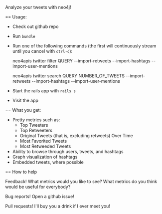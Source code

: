 Analyze your tweets with neo4j!

== Usage:

 * Check out github repo
 * Run `bundle`
 * Run one of the following commands (the first will continuously stream until you cancel with `ctrl-c`):

    neo4apis twitter filter QUERY --import-retweets --import-hashtags --import-user-mentions

    neo4apis twitter search QUERY NUMBER_OF_TWEETS --import-retweets --import-hashtags --import-user-mentions

 * Start the rails app with `rails s`
 * Visit the app

== What you get:

 * Pretty metrics such as:
   * Top Tweeters
   * Top Retweeters
   * Original Tweets (that is, excluding retweets) Over Time
   * Most Favorited Tweets
   * Most Retweeded Tweets
 * Ability to browse through users, tweets, and hashtags
 * Graph visualization of hashtags
 * Embedded tweets, where possible

== How to help

Feedback!  What metrics would you like to see?  What metrics do you think would be useful for everybody?

Bug reports!  Open a github issue!

Pull requests!  I'll buy you a drink if I ever meet you!


